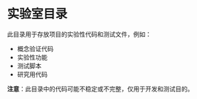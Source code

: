 # 实验室目录

此目录用于存放项目的实验性代码和测试文件，例如：

- 概念验证代码
- 实验性功能
- 测试脚本
- 研究用代码

**注意**：此目录中的代码可能不稳定或不完整，仅用于开发和测试目的。 